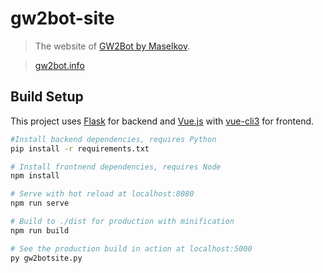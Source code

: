 # gw2bot-site

> The website of [GW2Bot by Maselkov](https://github.com/Maselkov/GW2Bot).

> [gw2bot.info](https://gw2bot.info/)

## Build Setup

This project uses [Flask](http://flask.pocoo.org/) for backend and [Vue.js](https://vuejs.org/) with [vue-cli3](https://cli.vuejs.org/) for frontend.

``` bash
#Install backend dependencies, requires Python
pip install -r requirements.txt

# Install frontnend dependencies, requires Node
npm install

# Serve with hot reload at localhost:8080
npm run serve

# Build to ./dist for production with minification
npm run build

# See the production build in action at localhost:5000
py gw2botsite.py
```
